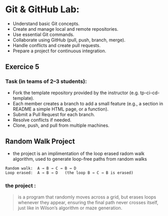 # Git & GitHub Lab:
* Understand basic Git concepts.
* Create and manage local and remote repositories.
* Use essential Git commands.
* Collaborate using GitHub (pull, push, branch, merge).
* Handle conflicts and create pull requests.
* Prepare a project for continuous integration.

## Exercice 5
### Task (in teams of 2–3 students):
* Fork the template repository provided by the instructor (e.g. tp-ci-cd-template).
* Each member creates a branch to add a small feature (e.g., a section in README a  simple HTML page, or a function).
* Submit a Pull Request for each branch.
* Resolve conflicts if needed.
* Clone, push, and pull from multiple machines.

## Random Walk Project
* the project is an implimentation of the loop erased radom walk algorithm, used to generate loop-free paths from random walks
```
Random walk:  A → B → C → B → D
Loop erased:  A → B → D   (the loop B → C → B is erased)
```

### the project :
> is a program that randomly moves across a grid, but erases loops whenever they appear, ensuring the final path never crosses itself, just like in Wilson’s algorithm or maze generation.
